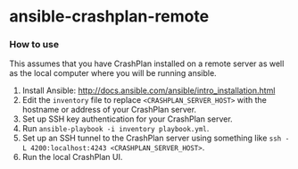 # ansible-crashplan-remote

### How to use
This assumes that you have CrashPlan installed on a remote server as well as the local computer where you will be running ansible.

1. Install Ansible: http://docs.ansible.com/ansible/intro_installation.html
2. Edit the `inventory` file to replace `<CRASHPLAN_SERVER_HOST>` with the hostname or address of your CrashPlan server.
3. Set up SSH key authentication for your CrashPlan server.
4. Run `ansible-playbook -i inventory playbook.yml`.
5. Set up an SSH tunnel to the CrashPlan server using something like `ssh -L 4200:localhost:4243 <CRASHPLAN_SERVER_HOST>`.
6. Run the local CrashPlan UI.
